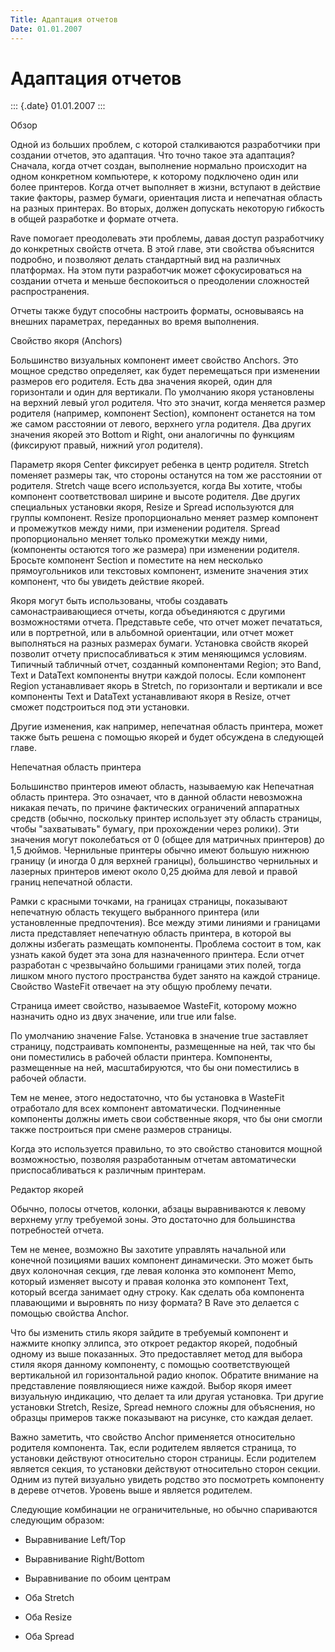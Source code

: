 ```yaml
---
Title: Адаптация отчетов
Date: 01.01.2007
---
```



Адаптация отчетов
=================

::: {.date}
01.01.2007
:::

Обзор

Одной из больших проблем, с которой сталкиваются разработчики при
создании отчетов, это адаптация. Что точно такое эта адаптация? Сначала,
когда отчет создан, выполнение нормально происходит на одном конкретном
компьютере, к которому подключено один или более принтеров. Когда отчет
выполняет в жизни, вступают в действие такие факторы, размер бумаги,
ориентация листа и непечатная область на разных принтерах. Во вторых,
должен допускать некоторую гибкость в общей разработке и формате отчета.

Rave помогает преодолевать эти проблемы, давая доступ разработчику до
конкретных свойств отчета. В этой главе, эти свойства объяснится
подробно, и позволяют делать стандартный вид на различных платформах. На
этом пути разработчик может сфокусироваться на создании отчета и меньше
беспокоиться о преодолении сложностей распространения.

Отчеты также будут способны настроить форматы, основываясь  на внешних
параметрах, переданных во время выполнения.

Свойство якоря (Anchors)

Большинство визуальных компонент имеет свойство Anchors. Это мощное
средство определяет, как будет перемещаться при изменении размеров его
родителя. Есть два значения якорей, один для горизонтали и один для
вертикали. По умолчанию якоря установлены на верхний левый угол
родителя. Что это значит, когда меняется размер родителя (например,
компонент Section), компонент останется на том же самом расстоянии от
левого, верхнего угла родителя. Два других значения якорей это Bottom и
Right, они аналогичны по функциям (фиксируют правый, нижний угол
родителя).

Параметр якоря Center фиксирует ребенка в центр родителя. Stretch
поменяет размеры так, что стороны останутся на том же расстоянии от
родителя. Stretch чаще всего используется, когда Вы хотите, чтобы
компонент соответствовал ширине и высоте родителя. Две других
специальных установки якоря, Resize и Spread используются для группы
компонент. Resize пропорционально меняет размер компонент и промежутков
между ними, при изменении родителя. Spread пропорционально меняет только
промежутки между ними, (компоненты остаются того же размера) при
изменении родителя. Бросьте компонент Section и поместите на нем
несколько прямоугольников или текстовых компонент, измените значения
этих компонент, что бы увидеть действие якорей.

Якоря могут быть использованы, чтобы создавать самонастраивающиеся
отчеты, когда объединяются с другими возможностями отчета.  Представьте
себе, что отчет может печататься, или в портретной, или в альбомной
ориентации, или отчет может выполняться на разных размерах бумаги.
Установка свойств якорей позволит отчету приспосабливаться к этим
меняющимся условиям. Типичный табличный отчет, созданный компонентами
Region; это Band, Text и DataText компоненты внутри каждой полосы. Если
компонент Region устанавливает якорь в Stretch, по горизонтали и
вертикали и все компоненты Text и DataText устанавливают якоря в Resize,
отчет сможет подстроиться под эти установки.

Другие изменения, как например, непечатная область принтера, может также
быть решена с помощью якорей и будет обсуждена в следующей главе.

Непечатная область принтера

Большинство принтеров имеют область, называемую как Непечатная область
принтера. Это означает, что в данной области невозможна никакая печать,
по причине фактических ограничений аппаратных средств (обычно, поскольку
принтер использует эту область страницы, чтобы "захватывать" бумагу,
при прохождении через ролики). Эти значения могут поколебаться от 0
(общее для матричных принтеров) до 1,5 дюймов. Чернильные принтеры
обычно имеют большую нижнюю границу (и иногда 0 для верхней границы),
большинство чернильных и лазерных принтеров имеют около 0,25 дюйма для
левой и правой границ непечатной области.

Рамки с красными точками, на границах страницы, показывают непечатную
область текущего выбранного принтера (или установленные предпочтения).
Все между этими линиями и границами листа представляет непечатную
область принтера, в которой вы должны избегать размещать компоненты.
Проблема состоит в том, как узнать какой будет эта зона для назначенного
принтера. Если отчет разработан с чрезвычайно большими границами этих
полей, тогда лишком много пустого пространства будет занято на каждой
странице.  Свойство WasteFit отвечает на эту общую проблему печати.

Страница имеет свойство, называемое WasteFit, которому можно назначить
одно из двух значение, или true или false.

По умолчанию значение False. Установка в значение true заставляет
страницу, подстраивать компоненты, размещенные на ней, так что бы они
поместились в рабочей области принтера. Компоненты, размещенные на ней,
масштабируются, что бы они поместились в рабочей области.

Тем не менее, этого недостаточно, что бы установка в WasteFit отработало
для всех компонент автоматически. Подчиненные компоненты должны иметь
свои собственные якоря, что бы они смогли также построиться при смене
размеров страницы.

Когда это используется правильно, то это свойство становится мощной
возможностью, позволяя разработанным отчетам автоматически
приспосабливаться к различным принтерам.

Редактор якорей

Обычно, полосы отчетов, колонки, абзацы выравниваются к левому верхнему
углу требуемой зоны. Это достаточно для большинства потребностей отчета.

Тем не менее, возможно Вы захотите управлять начальной или конечной
позициями ваших компонент динамически. Это может быть двух колоночная
секция, где левая колонка это компонент Memo, который изменяет высоту и
правая колонка это компонент Text, который всегда занимает одну строку.
Как сделать оба компонента плавающими и выровнять по низу формата? В
Rave это делается с помощью свойства Anchor.

Что бы изменить стиль якоря зайдите в требуемый компонент и нажмите
кнопку эллипса, это откроет редактор якорей, подобный одному из выше
показанных. Это предоставляет метод для выбора стиля якоря данному
компоненту, с помощью соответствующей вертикальной ил горизонтальной
радио кнопок. Обратите внимание на представление появляющиеся ниже
каждой. Выбор якоря имеет визуальную индикацию, что делает та или другая
установка. Три другие установки Stretch, Resize, Spread немного сложны
для объяснения, но образцы примеров также показывают на рисунке, сто
каждая делает.

Важно заметить, что свойство Anchor применяется относительно родителя
компонента. Так, если родителем является страница, то установки
действуют относительно сторон страницы. Если родителем является секция,
то установки действуют относительно сторон секции. Одним из путей
визуально увидеть родство это посмотреть компоненту в дереве отчетов.
Уровень выше и является родителем.

Следующие комбинации не ограничительные, но обычно спариваются следующим
образом:

- Выравнивание Left/Top

- Выравнивание Right/Bottom

- Выравнивание по обоим центрам

- Оба Stretch

- Оба Resize

- Оба Spread

